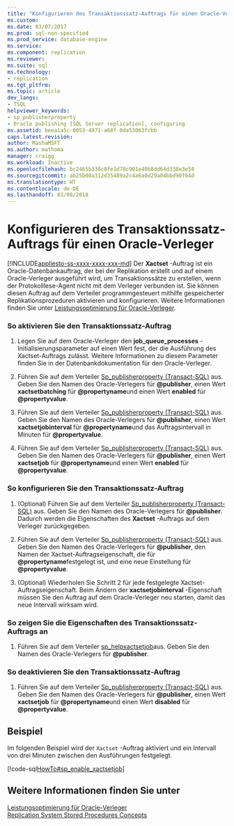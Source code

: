 ```yaml
---
title: "Konfigurieren des Transaktionssatz-Auftrags für einen Oracle-Verleger | Microsoft Dokumentation"
ms.custom: 
ms.date: 03/07/2017
ms.prod: sql-non-specified
ms.prod_service: database-engine
ms.service: 
ms.component: replication
ms.reviewer: 
ms.suite: sql
ms.technology:
- replication
ms.tgt_pltfrm: 
ms.topic: article
dev_langs:
- TSQL
helpviewer_keywords:
- sp_publisherproperty
- Oracle publishing [SQL Server replication], configuring
ms.assetid: beea1a5c-0053-4971-a68f-0da53063fcbb
caps.latest.revision: 
author: MashaMSFT
ms.author: mathoma
manager: craigg
ms.workload: Inactive
ms.openlocfilehash: bc2465b338c0fe1d70c901e40b8dd64d338e3e58
ms.sourcegitcommit: ab25b08a312d35489a2c4a6a0d29a04bbd90f64d
ms.translationtype: HT
ms.contentlocale: de-DE
ms.lasthandoff: 03/08/2018
---
```

# <a name="configure-the-transaction-set-job-for-an-oracle-publisher"></a>Konfigurieren des Transaktionssatz-Auftrags für einen Oracle-Verleger
[!INCLUDE[appliesto-ss-xxxx-xxxx-xxx-md](../../../includes/appliesto-ss-xxxx-xxxx-xxx-md.md)]
  Der **Xactset** -Auftrag ist ein Oracle-Datenbankauftrag, der bei der Replikation erstellt und auf einem Oracle-Verleger ausgeführt wird, um Transaktionssätze zu erstellen, wenn der Protokolllese-Agent nicht mit dem Verleger verbunden ist. Sie können diesen Auftrag auf dem Verteiler programmgesteuert mithilfe gespeicherter Replikationsprozeduren aktivieren und konfigurieren. Weitere Informationen finden Sie unter [Leistungsoptimierung für Oracle-Verleger](../../../relational-databases/replication/non-sql/performance-tuning-for-oracle-publishers.md).  
  
### <a name="to-enable-the-transaction-set-job"></a>So aktivieren Sie den Transaktionssatz-Auftrag  
  
1.  Legen Sie auf dem Oracle-Verleger den **job_queue_processes** -Initialisierungsparameter auf einen Wert fest, der die Ausführung des Xactset-Auftrags zulässt. Weitere Informationen zu diesem Parameter finden Sie in der Datenbankdokumentation für den Oracle-Verleger.  
  
2.  Führen Sie auf dem Verteiler [Sp_publisherproperty &#40;Transact-SQL&#41;](../../../relational-databases/system-stored-procedures/sp-publisherproperty-transact-sql.md) aus. Geben Sie den Namen des Oracle-Verlegers für **@publisher**, einen Wert **xactsetbatching** für **@propertyname**und einen Wert **enabled** für **@propertyvalue**.  
  
3.  Führen Sie auf dem Verteiler [Sp_publisherproperty &#40;Transact-SQL&#41;](../../../relational-databases/system-stored-procedures/sp-publisherproperty-transact-sql.md) aus. Geben Sie den Namen des Oracle-Verlegers für **@publisher**, einen Wert **xactsetjobinterval** für **@propertyname**und das Auftragsintervall in Minuten für **@propertyvalue**.  
  
4.  Führen Sie auf dem Verteiler [Sp_publisherproperty &#40;Transact-SQL&#41;](../../../relational-databases/system-stored-procedures/sp-publisherproperty-transact-sql.md) aus. Geben Sie den Namen des Oracle-Verlegers für **@publisher**, einen Wert **xactsetjob** für **@propertyname**und einen Wert **enabled** für **@propertyvalue**.  
  
### <a name="to-configure-the-transaction-set-job"></a>So konfigurieren Sie den Transaktionssatz-Auftrag  
  
1.  (Optional) Führen Sie auf dem Verteiler [Sp_publisherproperty &#40;Transact-SQL&#41;](../../../relational-databases/system-stored-procedures/sp-publisherproperty-transact-sql.md) aus. Geben Sie den Namen des Oracle-Verlegers für **@publisher**. Dadurch werden die Eigenschaften des **Xactset** -Auftrags auf dem Verleger zurückgegeben.  
  
2.  Führen Sie auf dem Verteiler [Sp_publisherproperty &#40;Transact-SQL&#41;](../../../relational-databases/system-stored-procedures/sp-publisherproperty-transact-sql.md) aus. Geben Sie den Namen des Oracle-Verlegers für **@publisher**, den Namen der Xactset-Auftragseigenschaft, die für **@propertyname**festgelegt ist, und eine neue Einstellung für **@propertyvalue**.  
  
3.  (Optional) Wiederholen Sie Schritt 2 für jede festgelegte Xactset-Auftragseigenschaft. Beim Ändern der **xactsetjobinterval** -Eigenschaft müssen Sie den Auftrag auf dem Oracle-Verleger neu starten, damit das neue Intervall wirksam wird.  
  
### <a name="to-view-properties-of-the-transaction-set-job"></a>So zeigen Sie die Eigenschaften des Transaktionssatz-Auftrags an  
  
1.  Führen Sie auf dem Verteiler [sp_helpxactsetjob](../../../relational-databases/system-stored-procedures/sp-helpxactsetjob-transact-sql.md)aus. Geben Sie den Namen des Oracle-Verlegers für **@publisher**.  
  
### <a name="to-disable-the-transaction-set-job"></a>So deaktivieren Sie den Transaktionssatz-Auftrag  
  
1.  Führen Sie auf dem Verteiler [Sp_publisherproperty &#40;Transact-SQL&#41;](../../../relational-databases/system-stored-procedures/sp-publisherproperty-transact-sql.md) aus. Geben Sie den Namen des Oracle-Verlegers für **@publisher**, einen Wert **xactsetjob** für **@propertyname**und einen Wert **disabled** für **@propertyvalue**.  
  
## <a name="example"></a>Beispiel  
 Im folgenden Beispiel wird der `Xactset` -Auftrag aktiviert und ein Intervall von drei Minuten zwischen den Ausführungen festgelegt.  
  
 [!code-sql[HowTo#sp_enable_xactsetjob](../../../relational-databases/replication/codesnippet/tsql/configure-the-transactio_1.sql)]  
  
## <a name="see-also"></a>Weitere Informationen finden Sie unter  
 [Leistungsoptimierung für Oracle-Verleger](../../../relational-databases/replication/non-sql/performance-tuning-for-oracle-publishers.md)   
 [Replication System Stored Procedures Concepts](../../../relational-databases/replication/concepts/replication-system-stored-procedures-concepts.md)  
  
  
